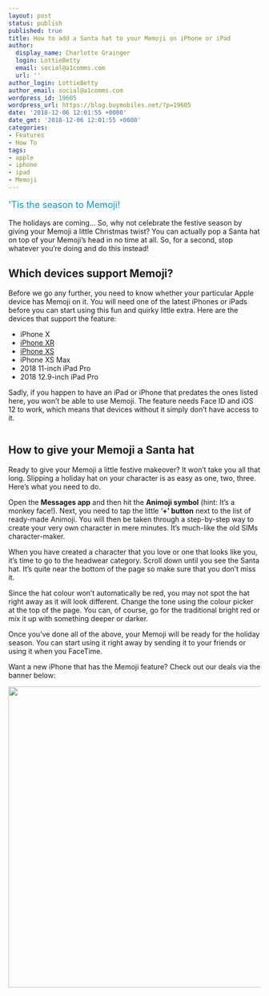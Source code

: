 ```yaml
---
layout: post
status: publish
published: true
title: How to add a Santa hat to your Memoji on iPhone or iPad
author:
  display_name: Charlotte Grainger
  login: LottieBetty
  email: social@a1comms.com
  url: ''
author_login: LottieBetty
author_email: social@a1comms.com
wordpress_id: 19605
wordpress_url: https://blog.buymobiles.net/?p=19605
date: '2018-12-06 12:01:55 +0000'
date_gmt: '2018-12-06 12:01:55 +0000'
categories:
- Features
- How To
tags:
- apple
- iphone
- ipad
- Memoji
---
```

<p><span class="postStandFirst" style="color: #0896d5; line-height: 26px; font-size: 18px;">'Tis the season to Memoji!</span></p>
<p>The holidays are coming&hellip; So, why not celebrate the festive season by giving your Memoji a little Christmas twist? You can actually pop a Santa hat on top of your Memoji&rsquo;s head in no time at all. So, for a second, stop whatever you&rsquo;re doing and do this instead!</p>
<h2>Which devices support Memoji?</h2>
<p>Before we go any further, you need to know whether your particular Apple device has Memoji on it. You will need one of the latest iPhones or iPads before you can start using this fun and quirky little extra. Here are the devices that support the feature:</p>
<ul>
<li>iPhone X</li>
<li><a href="https://www.buymobiles.net/apple/iphone-xr-64gb-black" target="_blank" rel="noopener noreferrer">iPhone XR</a></li>
<li><a href="https://www.buymobiles.net/apple/iphone-xs-64gb-space-grey" target="_blank" rel="noopener noreferrer">iPhone XS</a></li>
<li>iPhone XS Max</li>
<li>2018 11-inch iPad Pro</li>
<li>2018 12.9-inch iPad Pro</li>
</ul>
<p>Sadly, if you happen to have an iPad or iPhone that predates the ones listed here, you won&rsquo;t be able to use Memoji. The feature needs Face ID and iOS 12 to work, which means that devices without it simply don&rsquo;t have access to it.</p>
<p><img class="aligncenter size-full wp-image-19000" src="https://lh3.googleusercontent.com/t4E4sZJ8OjFjl4pKj9kM6GQzBNeFZaL6LFdbbP6rTpFryEYSic6sQ6iwzQ-9h20_blwEkH14uwKuI5UGAv59Ff8=s0" alt="" /></p>
<h2>How to give your Memoji a Santa hat</h2>
<p>Ready to give your Memoji a little festive makeover? It won&rsquo;t take you all that long. Slipping a holiday hat on your character is as easy as one, two, three. Here&rsquo;s what you need to do.</p>
<p>Open the <strong>Messages app</strong> and then hit the <strong>Animoji symbol</strong> (hint: It&rsquo;s a monkey face!). Next, you need to tap the little &lsquo;<strong>+&rsquo; button</strong> next to the list of ready-made Animoji. You will then be taken through a step-by-step way to create your very own character in mere minutes. It&rsquo;s much-like the old SIMs character-maker.</p>
<p>When you have created a character that you love or one that looks like you, it&rsquo;s time to go to the headwear category. Scroll down until you see the Santa hat. It&rsquo;s quite near the bottom of the page so make sure that you don&rsquo;t miss it.</p>
<p>Since the hat colour won&rsquo;t automatically be red, you may not spot the hat right away as it will look different. Change the tone using the colour picker at the top of the page. You can, of course, go for the traditional bright red or mix it up with something deeper or darker.</p>
<p>Once you&rsquo;ve done all of the above, your Memoji will be ready for the holiday season. You can start using it right away by sending it to your friends or using it when you FaceTime.</p>
<p>Want a new iPhone that has the Memoji feature? Check out our deals via the banner below:</p>
<p><a href="https://www.buymobiles.net/offers" target="_blank" rel="noopener noreferrer"><img class="aligncenter wp-image-19536 size-full" src="https://lh3.googleusercontent.com/oiYI_1n60xDqoomQ1-4WxDOES0NuoFnC97Dp1_4p2PdePLs3sGbsJmGm0ovl_31lIxH2AGQWYJLCxgepstqx4zw=s0" alt="" width="600" height="600" /></a></p>
